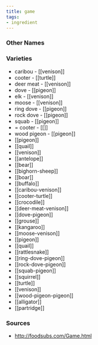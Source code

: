 ```yaml
---
title: game
tags:
- ingredient
---
```



### Other Names


### Varieties

* caribou - [[venison]]
* cooter - [[turtle]]
* deer meat - [[venison]]
* dove - [[pigeon]]
* elk - [[venison]]
* moose - [[venison]]
* ring dove - [[pigeon]]
* rock dove - [[pigeon]]
* squab - [[pigeon]]
* = cooter - [[]]
* wood pigeon - [[pigeon]]
* [[pigeon]]
* [[quail]]
* [[venison]]
* [[antelope]]
* [[bear]]
* [[bighorn-sheep]]
* [[boar]]
* [[buffalo]]
* [[caribou-venison]]
* [[cooter-turtle]]
* [[crocodile]]
* [[deer-meat-venison]]
* [[dove-pigeon]]
* [[grouse]]
* [[kangaroo]]
* [[moose-venison]]
* [[pigeon]]
* [[quail]]
* [[rattlesnake]]
* [[ring-dove-pigeon]]
* [[rock-dove-pigeon]]
* [[squab-pigeon]]
* [[squirrel]]
* [[turtle]]
* [[venison]]
* [[wood-pigeon-pigeon]]
* [[alligator]]
* [[partridge]]

### Sources
* http://foodsubs.com/Game.html

